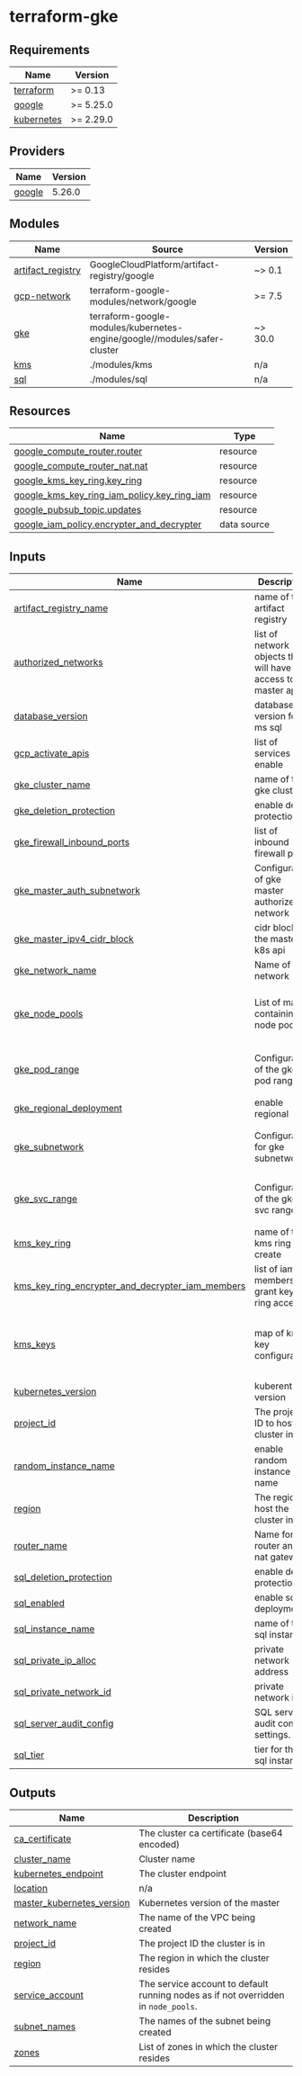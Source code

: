 # terraform-gke
<!-- BEGIN_TF_DOCS -->
## Requirements

| Name | Version |
|------|---------|
| <a name="requirement_terraform"></a> [terraform](#requirement\_terraform) | >= 0.13 |
| <a name="requirement_google"></a> [google](#requirement\_google) | >= 5.25.0 |
| <a name="requirement_kubernetes"></a> [kubernetes](#requirement\_kubernetes) | >= 2.29.0 |

## Providers

| Name | Version |
|------|---------|
| <a name="provider_google"></a> [google](#provider\_google) | 5.26.0 |

## Modules

| Name | Source | Version |
|------|--------|---------|
| <a name="module_artifact_registry"></a> [artifact\_registry](#module\_artifact\_registry) | GoogleCloudPlatform/artifact-registry/google | ~> 0.1 |
| <a name="module_gcp-network"></a> [gcp-network](#module\_gcp-network) | terraform-google-modules/network/google | >= 7.5 |
| <a name="module_gke"></a> [gke](#module\_gke) | terraform-google-modules/kubernetes-engine/google//modules/safer-cluster | ~> 30.0 |
| <a name="module_kms"></a> [kms](#module\_kms) | ./modules/kms | n/a |
| <a name="module_sql"></a> [sql](#module\_sql) | ./modules/sql | n/a |

## Resources

| Name | Type |
|------|------|
| [google_compute_router.router](https://registry.terraform.io/providers/hashicorp/google/latest/docs/resources/compute_router) | resource |
| [google_compute_router_nat.nat](https://registry.terraform.io/providers/hashicorp/google/latest/docs/resources/compute_router_nat) | resource |
| [google_kms_key_ring.key_ring](https://registry.terraform.io/providers/hashicorp/google/latest/docs/resources/kms_key_ring) | resource |
| [google_kms_key_ring_iam_policy.key_ring_iam](https://registry.terraform.io/providers/hashicorp/google/latest/docs/resources/kms_key_ring_iam_policy) | resource |
| [google_pubsub_topic.updates](https://registry.terraform.io/providers/hashicorp/google/latest/docs/resources/pubsub_topic) | resource |
| [google_iam_policy.encrypter_and_decrypter](https://registry.terraform.io/providers/hashicorp/google/latest/docs/data-sources/iam_policy) | data source |

## Inputs

| Name | Description | Type | Default | Required |
|------|-------------|------|---------|:--------:|
| <a name="input_artifact_registry_name"></a> [artifact\_registry\_name](#input\_artifact\_registry\_name) | name of the artifact registry | `string` | `""` | no |
| <a name="input_authorized_networks"></a> [authorized\_networks](#input\_authorized\_networks) | list of network objects that will have access to the master api | <pre>list(object({<br>    cidr_block   = string<br>    display_name = string<br>  }))</pre> | `[]` | no |
| <a name="input_database_version"></a> [database\_version](#input\_database\_version) | database version for ms sql | `string` | `"SQLSERVER_2022_STANDARD"` | no |
| <a name="input_gcp_activate_apis"></a> [gcp\_activate\_apis](#input\_gcp\_activate\_apis) | list of services to enable | `list(string)` | `[]` | no |
| <a name="input_gke_cluster_name"></a> [gke\_cluster\_name](#input\_gke\_cluster\_name) | name of the gke cluster | `string` | n/a | yes |
| <a name="input_gke_deletion_protection"></a> [gke\_deletion\_protection](#input\_gke\_deletion\_protection) | enable delete protection | `bool` | `false` | no |
| <a name="input_gke_firewall_inbound_ports"></a> [gke\_firewall\_inbound\_ports](#input\_gke\_firewall\_inbound\_ports) | list of inbound firewall ports | `list(string)` | `[]` | no |
| <a name="input_gke_master_auth_subnetwork"></a> [gke\_master\_auth\_subnetwork](#input\_gke\_master\_auth\_subnetwork) | Configuration of gke master authorized network | <pre>object({<br>    name = string<br>    cidr = string<br>  })</pre> | n/a | yes |
| <a name="input_gke_master_ipv4_cidr_block"></a> [gke\_master\_ipv4\_cidr\_block](#input\_gke\_master\_ipv4\_cidr\_block) | cidr block for the master k8s api | `string` | n/a | yes |
| <a name="input_gke_network_name"></a> [gke\_network\_name](#input\_gke\_network\_name) | Name of the network | `string` | n/a | yes |
| <a name="input_gke_node_pools"></a> [gke\_node\_pools](#input\_gke\_node\_pools) | List of maps containing node pools | `list(map(string))` | <pre>[<br>  {<br>    "name": "default-node-pool"<br>  }<br>]</pre> | no |
| <a name="input_gke_pod_range"></a> [gke\_pod\_range](#input\_gke\_pod\_range) | Configuration of the gke pod range | <pre>object({<br>    name = string<br>    cidr = string<br>  })</pre> | n/a | yes |
| <a name="input_gke_regional_deployment"></a> [gke\_regional\_deployment](#input\_gke\_regional\_deployment) | enable regional | `bool` | `true` | no |
| <a name="input_gke_subnetwork"></a> [gke\_subnetwork](#input\_gke\_subnetwork) | Configuration for  gke subnetwork | <pre>object({<br>    name = string<br>    cidr = string<br>  })</pre> | n/a | yes |
| <a name="input_gke_svc_range"></a> [gke\_svc\_range](#input\_gke\_svc\_range) | Configuration of the gke svc range | <pre>object({<br>    name = string<br>    cidr = string<br>  })</pre> | n/a | yes |
| <a name="input_kms_key_ring"></a> [kms\_key\_ring](#input\_kms\_key\_ring) | name of the kms ring to create | `string` | n/a | yes |
| <a name="input_kms_key_ring_encrypter_and_decrypter_iam_members"></a> [kms\_key\_ring\_encrypter\_and\_decrypter\_iam\_members](#input\_kms\_key\_ring\_encrypter\_and\_decrypter\_iam\_members) | list of iam members to grant key ring access | `list(string)` | n/a | yes |
| <a name="input_kms_keys"></a> [kms\_keys](#input\_kms\_keys) | map of kms key configuration | <pre>map(object({<br>    rotation_period = string<br>    members         = list(string)<br><br>  }))</pre> | n/a | yes |
| <a name="input_kubernetes_version"></a> [kubernetes\_version](#input\_kubernetes\_version) | kuberentes version | `string` | `"latest"` | no |
| <a name="input_project_id"></a> [project\_id](#input\_project\_id) | The project ID to host the cluster in | `string` | n/a | yes |
| <a name="input_random_instance_name"></a> [random\_instance\_name](#input\_random\_instance\_name) | enable random instance name | `bool` | `false` | no |
| <a name="input_region"></a> [region](#input\_region) | The region to host the cluster in | `string` | n/a | yes |
| <a name="input_router_name"></a> [router\_name](#input\_router\_name) | Name for the router and nat gateway | `string` | n/a | yes |
| <a name="input_sql_deletion_protection"></a> [sql\_deletion\_protection](#input\_sql\_deletion\_protection) | enable delete protection | `bool` | `false` | no |
| <a name="input_sql_enabled"></a> [sql\_enabled](#input\_sql\_enabled) | enable sql deployment | `bool` | `false` | no |
| <a name="input_sql_instance_name"></a> [sql\_instance\_name](#input\_sql\_instance\_name) | name of the sql instance | `string` | `""` | no |
| <a name="input_sql_private_ip_alloc"></a> [sql\_private\_ip\_alloc](#input\_sql\_private\_ip\_alloc) | private network address | `string` | `""` | no |
| <a name="input_sql_private_network_id"></a> [sql\_private\_network\_id](#input\_sql\_private\_network\_id) | private network id | `string` | `""` | no |
| <a name="input_sql_server_audit_config"></a> [sql\_server\_audit\_config](#input\_sql\_server\_audit\_config) | SQL server audit config settings. | `map(string)` | `{}` | no |
| <a name="input_sql_tier"></a> [sql\_tier](#input\_sql\_tier) | tier for the sql instance | `string` | `"db-custom-10-65536"` | no |

## Outputs

| Name | Description |
|------|-------------|
| <a name="output_ca_certificate"></a> [ca\_certificate](#output\_ca\_certificate) | The cluster ca certificate (base64 encoded) |
| <a name="output_cluster_name"></a> [cluster\_name](#output\_cluster\_name) | Cluster name |
| <a name="output_kubernetes_endpoint"></a> [kubernetes\_endpoint](#output\_kubernetes\_endpoint) | The cluster endpoint |
| <a name="output_location"></a> [location](#output\_location) | n/a |
| <a name="output_master_kubernetes_version"></a> [master\_kubernetes\_version](#output\_master\_kubernetes\_version) | Kubernetes version of the master |
| <a name="output_network_name"></a> [network\_name](#output\_network\_name) | The name of the VPC being created |
| <a name="output_project_id"></a> [project\_id](#output\_project\_id) | The project ID the cluster is in |
| <a name="output_region"></a> [region](#output\_region) | The region in which the cluster resides |
| <a name="output_service_account"></a> [service\_account](#output\_service\_account) | The service account to default running nodes as if not overridden in `node_pools`. |
| <a name="output_subnet_names"></a> [subnet\_names](#output\_subnet\_names) | The names of the subnet being created |
| <a name="output_zones"></a> [zones](#output\_zones) | List of zones in which the cluster resides |
<!-- END_TF_DOCS -->